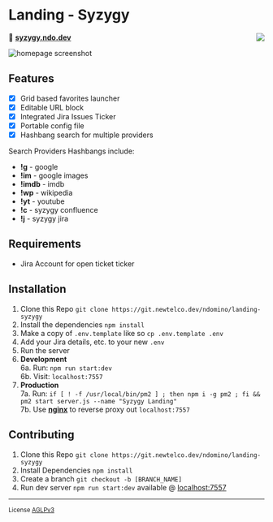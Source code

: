 # Landing - Syzygy

<img align="right" src="https://drone.ndo.dev/api/badges/ndom91/syzygy-landing/status.svg">

:pushpin: [**syzygy.ndo.dev**](https://syzygy.ndo.dev)  

![homepage screenshot](https://imgur.com/dVdi4C0.png)

## Features

- [x] Grid based favorites launcher  
- [x] Editable URL block  
- [x] Integrated Jira Issues Ticker   
- [x] Portable config file  
- [x] Hashbang search for multiple providers

Search Providers Hashbangs include:

- **!g** - google
- **!im** - google images
- **!imdb** - imdb
- **!wp** - wikipedia
- **!yt** - youtube
- **!c** - syzygy confluence
- **!j** - syzygy jira

## Requirements  

- Jira Account for open ticket ticker  

## Installation

1. Clone this Repo `git clone https://git.newtelco.dev/ndomino/landing-syzygy` 
2. Install the dependencies `npm install` 
3. Make a copy of `.env.template` like so `cp .env.template .env`
4. Add your Jira details, etc. to your new `.env`
5. Run the server 
6. **Development**  
6a. Run: `npm run start:dev`  
6b. Visit: `localhost:7557`  
7. **Production**  
7a. Run: `if [ ! -f /usr/local/bin/pm2 ] ; then npm i -g pm2 ; fi && pm2 start server.js --name "Syzygy Landing"`  
7b. Use [**nginx**](https://nginx.org/en/docs/) to reverse proxy out `localhost:7557`  

## Contributing

1. Clone this Repo `git clone https://git.newtelco.dev/ndomino/landing-syzygy`  
2. Install Dependencies `npm install`  
3. Create a branch `git checkout -b [BRANCH_NAME]`  
4. Run dev server `npm run start:dev` available @ [localhost:7557](http://localhost:7557)  

---  

<sub>License [AGLPv3](https://www.gnu.org/licenses/agpl-3.0.en.html)</sup>
